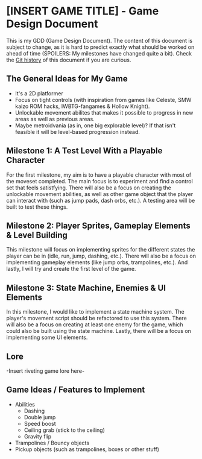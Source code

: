 # [INSERT GAME TITLE] - Game Design Document
This is my GDD (Game Design Document). The content of this document is subject to change, as it is hard to predict exactly what should be worked on ahead of time (SPOILERS: My milestones have changed quite a bit). Check the [Git history](https://github.com/ForgottenIce/GMD/commits/main/Blogs/Game%20Design%20Document/README.md) of this document if you are curious.

## The General Ideas for My Game
- It's a 2D platformer
- Focus on tight controls (with inspiration from games like Celeste, SMW kaizo ROM hacks, IWBTG-fangames & Hollow Knight).
- Unlockable movement abilites that makes it possible to progress in new areas as well as previous areas.
- Maybe metroidvania (as in, one big explorable level)? If that isn't feasible it will be level-based progression instead.

## Milestone 1: A Test Level With a Playable Character
For the first milestone, my aim is to have a playable character with most of the moveset completed. The main focus is to experiment and find a control set that feels satistfying. There will also be a focus on creating the unlockable movement abilities, as well as other game object that the player can interact with (such as jump pads, dash orbs, etc.). A testing area will be built to test these things.

## Milestone 2: Player Sprites, Gameplay Elements & Level Building
This milestone will focus on implementing sprites for the different states the player can be in (idle, run, jump, dashing, etc.). There will also be a focus on implementing gameplay elements (like jump orbs, trampolines, etc.). And lastly, I will try and create the first level of the game.

## Milestone 3: State Machine, Enemies & UI Elements 
In this milestone, I would like to implement a state machine system. The player's movement script should be refactored to use this system. There will also be a focus on creating at least one enemy for the game, which could also be built using the state machine. Lastly, there will be a focus on implementing some UI elements.

## Lore
-Insert riveting game lore here-


## Game Ideas / Features to Implement
- Abilities
  - Dashing
  - Double jump
  - Speed boost
  - Ceiling grab (stick to the ceiling)
  - Gravity flip
- Trampolines / Bouncy objects
- Pickup objects (such as trampolines, boxes or other stuff)